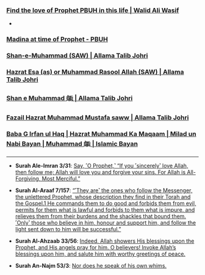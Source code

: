 ### [Find the love of Prophet PBUH in this life | Walid Ali Wasif](https://www.youtube.com/watch?v=tCukYzgFpqk)
* 

### [Madina at time of Prophet - PBUH](https://www.youtube.com/shorts/wz1x4TFn81I) 

### [Shan-e-Muhammad (SAW) | Allama Talib Johri‬](https://www.youtube.com/watch?v=L4XYtWN_7So)

### [Hazrat Esa (as) or Muhammad Rasool Allah (SAW) | Allama Talib Johri‬](https://www.youtube.com/watch?v=QZAu5WE-9Ec)

### [Shan e Muhammad ﷺ | Allama Talib Johri ](https://www.youtube.com/watch?v=TOvXb6DdwDY)

### [Fazail Hazrat Muhammad Mustafa saww | Allama Talib Johri](https://www.youtube.com/watch?v=TCZRg1Ugklc)

### [Baba G Irfan ul Haq | Hazrat Muhammad Ka Maqaam | Milad un Nabi Bayan | Muhammad ﷺ | Islamic Bayan](https://www.youtube.com/watch?v=MhUv8wWxTfY)


***

* __Surah Ale-Imran 3/31__: [Say, ˹O Prophet,˺ “If you ˹sincerely˺ love Allah, then follow me; Allah will love you and forgive your sins. For Allah is All-Forgiving, Most Merciful.”](https://quranwbw.com/3/31)

* __Surah Al-Araaf 7/157__: [“˹They are˺ the ones who follow the Messenger, the unlettered Prophet, whose description they find in their Torah and the Gospel.1 He commands them to do good and forbids them from evil, permits for them what is lawful and forbids to them what is impure, and relieves them from their burdens and the shackles that bound them. ˹Only˺ those who believe in him, honour and support him, and follow the light sent down to him will be successful.”](https://quranwbw.com/7/157)
* __Surah Al-Ahzaab 33/56__: [Indeed, Allah showers His blessings upon the Prophet, and His angels pray for him. O  believers! Invoke Allah’s blessings upon him, and salute him with worthy greetings of peace.](https://quranwbw.com/33/56)
* __Surah An-Najm 53/3__: [Nor does he speak of his own whims.](https://quranwbw.com/53/3)
